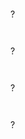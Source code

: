 ```java

```
?
```java

```
<!--SR:!2022-10-14,105,270-->

```java

```
?
```java

```
<!--SR:!2022-10-14,105,270-->

```java

```
?
```java

```
<!--SR:!2022-10-14,105,270-->

```java

```
?
```java

```
<!--SR:!2022-10-14,105,270-->